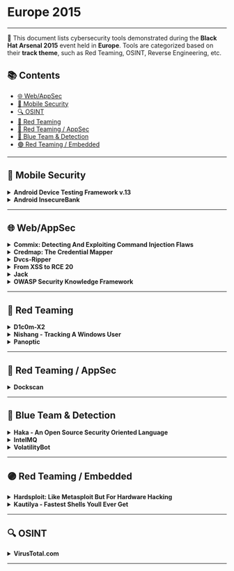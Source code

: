 # Europe 2015
---
📍 This document lists cybersecurity tools demonstrated during the **Black Hat Arsenal 2015** event held in **Europe**.
Tools are categorized based on their **track theme**, such as Red Teaming, OSINT, Reverse Engineering, etc.

## 📚 Contents
- [🌐 Web/AppSec](#🌐-webappsec)
- [📱 Mobile Security](#📱-mobile-security)
- [🔍 OSINT](#🔍-osint)
- [🔴 Red Teaming](#🔴-red-teaming)
- [🔴 Red Teaming / AppSec](#🔴-red-teaming-appsec)
- [🔵 Blue Team & Detection](#🔵-blue-team-detection)
- [🟣 Red Teaming / Embedded](#🟣-red-teaming-embedded)
---
## 📱 Mobile Security
<details><summary><strong>Android Device Testing Framework v.13</strong></summary>

![Europe 2015](https://img.shields.io/badge/Europe%202015-blue) ![Category: 📱 Mobile Security](https://img.shields.io/badge/Category:%20📱%20Mobile%20Security-yellow) ![Jake Valletta](https://img.shields.io/badge/Jake%20Valletta-informational)

🔗 **Link:** [Android Device Testing Framework v.13](https://github.com/erlang-punch/awesome-erlang?search=1)  
📝 **Description:** The Android Device Testing Framework ("dtf") project started back in 2014 as a collection of scripts and utilities that aimed to help individuals answer the question: "Where are the vulnerabilities on this mobile device?"  Since then, dtf has grown into a robust and extensive data collection and analysis framework with over 30 modules that allow testers to obtain information from their Android device, process this information into databases, and then start searching for vulnerabilities (all without requiring root privileges).  These modules help you focus on changes made to AOSP components such as applications, frameworks, system services, as well as lower-level components such as binaries, libraries, and device drivers.  In addition, you'll be able to analyze new functionality implemented by the OEMs and other parties to find vulnerabilities.

</details>

<details><summary><strong>Android InsecureBank</strong></summary>

![Europe 2015](https://img.shields.io/badge/Europe%202015-blue) ![Category: 📱 Mobile Security](https://img.shields.io/badge/Category:%20📱%20Mobile%20Security-yellow) ![Dinesh Shetty](https://img.shields.io/badge/Dinesh%20Shetty-informational)

🔗 **Link:** [Android InsecureBank](https://github.com/dineshshetty/Android-InsecureBankv2)  
📝 **Description:** Ever wondered how different attacking and exploiting a Mobile application would be, from a traditional web application? Gone are the days when knowledge of just SQL Injection or XSS could help you land a lucrative high-paying infoSec job.Watch as Dinesh walks you through his new and shiny updated custom application - "Android-InsecureBank" and some other source code review tools, to help you understand some known and some not so known Android Security bugs and ways to exploit them.This presentation will cover Mobile Application Security attacks that will get n00bs as well as 31337 attendees started on the path of Mobile Application Penetration testing.Some of the vulnerabilities in the Android InsecureBank application that will be discussed (but not limited to) are:- Flawed Broadcast Receivers- Root Detection and Bypass- Local Encryption issues- Vulnerable Activity Components- Insecure Content Provider access- Insecure Webview implementation- Weak Cryptography implementation- Application Patching- Sensitive Information in MemoryExpect to see a lot of demos, tools, hacking and have lots of fun.

</details>

---
## 🌐 Web/AppSec
<details><summary><strong>Commix: Detecting And Exploiting Command Injection Flaws</strong></summary>

![Europe 2015](https://img.shields.io/badge/Europe%202015-blue) ![Category: 🌐 Web/AppSec](https://img.shields.io/badge/Category:%20🌐%20Web/AppSec-blue) ![Anastasios Stasinopoulos](https://img.shields.io/badge/Anastasios%20Stasinopoulos-informational)

🔗 **Link:** [Commix: Detecting And Exploiting Command Injection Flaws](https://github.com/commixproject/commix)  
📝 **Description:** Command injections are prevalent to any application independently of its operating system that hosts the application or the programming language that the application itself is developed.The impact of command injection attacks ranges from loss of data confidentiality and integrity to unauthorized remote access to the system that hosts the vulnerable application. A prime example of a real, infamous command injection vulnerability that clearly depicts the threats of this type of code injection was the recently discovered Shellshock bug.Despite the prevalence and the high impact of the command injection attacks, little attention has been given by the research community to this type of code injection. In particular, we have observed that although there are many software tools to detect and exploit other types of code injections such as SQL injections or Cross Site Scripting, to the best of our knowledge there is no dedicated and specialized software application that detects and exploits automatically command injection attacks. This paper attempts to fill this gap by proposing an open source tool that automates the process of detecting and exploiting command injection flaws on web applications, named as commix, (COMMand Injection  eXploitation).This tool supports a plethora of functionalities, in order to cover several exploitation scenarios. Moreover, Commix is capable ofdetecting, with high success rate, whether a web application is vulnerable to command injection attacks. Finally, during the evaluation of the tool we have detected several 0-day vulnerabilities in applications.Overall, the contributions of this work are: a) We provide a comprehensive analysis and categorization of command injection attacks; b) We present and analyze our open source tool that automates the process of detecting and exploiting command injection vulnerabilities; c) We will reveal(during presentation) several 0-day command injection vulnerabilities that Commix detected on various web based applications from home services (embedded devices) to web servers.

</details>

<details><summary><strong>Credmap: The Credential Mapper</strong></summary>

![Europe 2015](https://img.shields.io/badge/Europe%202015-blue) ![Category: 🌐 Web/AppSec](https://img.shields.io/badge/Category:%20🌐%20Web/AppSec-blue) ![Roberto Salgado](https://img.shields.io/badge/Roberto%20Salgado-informational)

🔗 **Link:** [Credmap: The Credential Mapper](https://github.com/lightos)  
📝 **Description:** It is not uncommon for people who are not experts in security to reuse credentials on different websites; even security savvy people reuse credentials all the time. For this reason "credmap: the Credential Mapper" was created, to bring awareness to the dangers of credential reuse. Credmap takes a user and password as input and it attempts to login on a variety of known websites to test if the user has reused credentials on any of these. New websites can be easily added with simple knowledge of Python.Credmap is also capable of searching in public credential dumps of compromised websites (e.g. r0ckyou, AM, Adobe, etc.) and collecting the user's password from there to then test with on other websites. Credmap was written purely in Python and is open-source and available on GitHub.

</details>

<details><summary><strong>Dvcs-Ripper</strong></summary>

![Europe 2015](https://img.shields.io/badge/Europe%202015-blue) ![Category: 🌐 Web/AppSec](https://img.shields.io/badge/Category:%20🌐%20Web/AppSec-blue) ![Vlatko Kosturjak](https://img.shields.io/badge/Vlatko%20Kosturjak-informational)

🔗 **Link:** [Dvcs-Ripper](https://github.com/justinsteven/advisories/blob/main/2022_git_buried_bare_repos_and_fsmonitor_various_abuses.md)  
📝 **Description:** DVCS-Ripper will rip web accessible (distributed) version control systems ranging from Subversion and git to Mercurial and Bazaar. It can rip repositories even when directory browsing is turned off. The new release adds support for ripping packed refs in git and it speeds up git ripping drastically. Currently it is the fastest and most feature packed source code ripper tool.

</details>

<details><summary><strong>From XSS to RCE 20</strong></summary>

![Europe 2015](https://img.shields.io/badge/Europe%202015-blue) ![Category: 🌐 Web/AppSec](https://img.shields.io/badge/Category:%20🌐%20Web/AppSec-blue) ![Hans-Michael Varbaek](https://img.shields.io/badge/Hans-Michael%20Varbaek-informational)

🔗 **Link:** [From XSS to RCE 20](https://github.com/Varbaek/xsser/blob/master/xsser.py)  
📝 **Description:** This presentation demonstrates how an attacker can utilise XSS to execute arbitrary code on the web server when an administrative user inadvertently triggers a hidden XSS payload.Custom tools and payloads integrated with Metasploit's Meterpreter in a highly automated approach will be demonstrated live, including post-exploitation scenarios and interesting data that can be obtained from compromised web applications.

</details>

<details><summary><strong>Jack</strong></summary>

![Europe 2015](https://img.shields.io/badge/Europe%202015-blue) ![Category: 🌐 Web/AppSec](https://img.shields.io/badge/Category:%20🌐%20Web/AppSec-blue) ![Chris Le Roy](https://img.shields.io/badge/Chris%20Le%20Roy-informational)

🔗 **Link:** [Jack](https://github.com/brompwnie)  
📝 **Description:** Jack is a novel web based tool to assist in the identification and illustration of abusing web resources in terms of ClickJacking. Jack allows implementers to identify if certain online resources are vulnerable to ClickJacking and also allows implementers to generate a PoC to harvest submitted user credentials to illustrate the affect of the vulnerability. Jack also allows implementers to generate a local instance of the PoC site and deploy it a HTTP container such as Apache.

</details>

<details><summary><strong>OWASP Security Knowledge Framework</strong></summary>

![Europe 2015](https://img.shields.io/badge/Europe%202015-blue) ![Category: 🌐 Web/AppSec](https://img.shields.io/badge/Category:%20🌐%20Web/AppSec-blue) ![Riccardo ten Cate](https://img.shields.io/badge/Riccardo%20ten%20Cate-informational) ![Glenn ten Cate](https://img.shields.io/badge/Glenn%20ten%20Cate-informational)

🔗 **Link:** [OWASP Security Knowledge Framework](https://github.com/blabla1337/skf-flask)  
📝 **Description:** Over 10 years of experience in web application security bundled into a single application. The Security Knowledge Framework is a vital asset to the coding toolkit of you and your development team. Use SKF to learn and integrate security by design in your web application.In a nutshell:- Training developers in writing secure code- Security support pre-development (Security by design, early feedback of possible security issues- Security support post-development(Double check your code by means of the OWASP ASVS checklists)- Code examples for secure coding

</details>

---
## 🔴 Red Teaming
<details><summary><strong>D1c0m-X2</strong></summary>

![Europe 2015](https://img.shields.io/badge/Europe%202015-blue) ![Category: 🔴 Red Teaming](https://img.shields.io/badge/Category:%20🔴%20Red%20Teaming-red) ![Michael Hudson](https://img.shields.io/badge/Michael%20Hudson-informational)

🔗 **Link:** Not Available  
📝 **Description:** In this second version of the tool, a plugin for the exploitation of ORACLE database will be added, which will become an even more attractive exploit.DICOM (Digital Imaging and Communications in Medicine) is recognized worldwide for the exchange of medical tests, designed for handling, display, storage, printing, and transmission standard. It includes defining a file format and a network communication protocol.Target:D1c0m-X.2 is a tool that is responsible for searching the TCP / IP ports of Robot surgery or x-rays, CT scans, MRI or other medical devices that use this protocol, and once found, check if the firmware is vulnerable. If they are not vulnerable, it will try to exploit using scripts, which are intended to block the connection between the server and the Robot, making a DDOS or accessing the System.Before launching the attack, D1c0m-X.2 also explores the possibility of an intrusion through the Corporative Web of the Hospital or Clinic, if the intrusion is achieved, we proceed to interact with shell console, applying different vulnerabilities, such as SQLI, Default password, etc.Finally, the DUMP of critical information of Patients, Doctors and Staff is automated.

</details>

<details><summary><strong>Nishang - Tracking A Windows User</strong></summary>

![Europe 2015](https://img.shields.io/badge/Europe%202015-blue) ![Category: 🔴 Red Teaming](https://img.shields.io/badge/Category:%20🔴%20Red%20Teaming-red) ![Nikhil Mittal](https://img.shields.io/badge/Nikhil%20Mittal-informational)

🔗 **Link:** [Nishang - Tracking A Windows User](https://github.com/samratashok/nishang)  
📝 **Description:** In this demonstration, we will see how scripts based on built-in Windows tools Windows PowerShell PowerShell, VB Script, .Net Framework, native commands, Registry etc. could be used to keep track of a Windows user.  In addition to having backdoor access, these tools and scripts provide capabilities like taking pics from user webcam, recording MIC, screen-shot/live-streaming of user screen, logging keys, internet history, location tracking and much more.All the scripts in the demo would be a part of Nishang framework.

</details>

<details><summary><strong>Panoptic</strong></summary>

![Europe 2015](https://img.shields.io/badge/Europe%202015-blue) ![Category: 🔴 Red Teaming](https://img.shields.io/badge/Category:%20🔴%20Red%20Teaming-red) ![Roberto Salgado](https://img.shields.io/badge/Roberto%20Salgado-informational)

🔗 **Link:** [Panoptic](https://github.com/lightos)  
📝 **Description:** Since it's debut 2 years ago, Panoptic has become the go-to open source penetration testing tool for automating the process of search and retrieval of common log and config files through path traversal vulnerabilities. For the brand new release, Panoptic will have new and enhanced capabilities, such as being able to automate the escalation of a Local File Inclusion (LFI) vulnerability to Remote Code Execution (RCE) and even spawn a meterpretrer session.

</details>

---
## 🔴 Red Teaming / AppSec
<details><summary><strong>Dockscan</strong></summary>

![Europe 2015](https://img.shields.io/badge/Europe%202015-blue) ![Category: 🔴 Red Teaming / AppSec](https://img.shields.io/badge/Category:%20🔴%20Red%20Teaming%20/%20AppSec-red) ![Vlatko Kosturjak](https://img.shields.io/badge/Vlatko%20Kosturjak-informational)

🔗 **Link:** Not Available  
📝 **Description:** Dockscan is a vulnerability assessment and audit tool for Docker and container installations. It will report on docker installation security issues as well as docker container configurations. The tool helps both system administrator administering Docker to help them secure Docker, as well as security auditors and penetration testers who need to audit Docker installation.

</details>

---
## 🔵 Blue Team & Detection
<details><summary><strong>Haka - An Open Source Security Oriented Language</strong></summary>

![Europe 2015](https://img.shields.io/badge/Europe%202015-blue) ![Category: 🔵 Blue Team & Detection](https://img.shields.io/badge/Category:%20🔵%20Blue%20Team%20&%20Detection-cyan) ![Mehdi Talbi](https://img.shields.io/badge/Mehdi%20Talbi-informational)

🔗 **Link:** Not Available  
📝 **Description:** Haka is an open source security oriented language that allows to specify and apply security policies on live captured traffic. Haka is based on Lua. It is a simple, lightweight (~200 kB) and fast (a JiT compiler is available) scripting language.The scope of Haka is twofold. First of all, Haka enables the specification of security rules to filter unwanted streams and report malicious activities. Haka provides a simple API for advanced packet and stream manipulation. One can drop, create and inject packets. Haka supports also on-the-fly packet modification. This is one of the main features of Haka since all complex tasks such as resizing packets, setting correctly sequence numbers are done transparently to the user. This enables to specify and deploy complex mitigation scenarios.Secondly, Haka is endowed with a grammar allowing to specify protocols and their underlying state machine. Haka supports both type of protocols : binary-based protocols (e.g. dns) and text-based protocols (e.g. http). The specification covers packet-based protocols such as ip as well as stream-based protocols like http. Thanks to that grammar, we were able to specify several protocols including ip, icmp, tcp, udp, http, dns, smtp and ssl.Haka is embedded into a modular framework including multiple packet capture modules (pcap, nfqueue), logging and alerting modules (syslog, elasticsearch), and auxiliary modules such as a pattern matching engine and an instruction disassembler module. The latter allow to write fine-grained security rules to detect obfuscated malware for instance. Haka was designed in a modular fashion enabling users to extend it with additional modules.Haka is intended to be used by all security communities: network security officer wishing to deploy quickly new security controls, academics wishing to evaluate the detection efficiency of a new algorithm, or security experts trying to investigate an incident on a specific protocol such as a scada protocol.

</details>

<details><summary><strong>IntelMQ</strong></summary>

![Europe 2015](https://img.shields.io/badge/Europe%202015-blue) ![Category: 🔵 Blue Team & Detection](https://img.shields.io/badge/Category:%20🔵%20Blue%20Team%20&%20Detection-cyan) ![Tomas Lima](https://img.shields.io/badge/Tomas%20Lima-informational) ![L. Aaron Kaplan](https://img.shields.io/badge/L.%20Aaron%20Kaplan-informational)

🔗 **Link:** [IntelMQ](https://github.com/certtools/intelmq/blob/develop/AUTHORS)  
📝 **Description:** IntelMQ is a solution for collecting and processing security feeds, pastebins, and tweets using a message queue protocol. It's a community driven initiative called IHAP (Incident Handling Automation Project) which was conceptually designed by European CERTs during several InfoSec events. Its main goal is to give to incident responders an easy way to collect & process threat intelligence thus improving the incident handling processes of CERTs.

</details>

<details><summary><strong>VolatilityBot</strong></summary>

![Europe 2015](https://img.shields.io/badge/Europe%202015-blue) ![Category: 🔵 Blue Team & Detection](https://img.shields.io/badge/Category:%20🔵%20Blue%20Team%20&%20Detection-cyan) ![Martin Korman](https://img.shields.io/badge/Martin%20Korman-informational)

🔗 **Link:** [VolatilityBot](https://github.com/mkorman90)  
📝 **Description:** The Volatility Bot-Excavator: effective automation for executable file extraction. Made by and for security researchers.Part of the work security researchers have to go through when they have to study new malware or wish to analyse suspicious executables, is to extract the binary file and all the different satellite injections and strings decrypted during the malware's execution. This initial process is mostly manual, which can make it long and incomprehensive.Enter the Volatility Bot-Excavator. This is a tool developed by and for malware researchers, leveraging the Volatility Framework. This new automation tool cuts out all the guesswork and manual extraction from the binary extraction phase. Not only does it automatically extract the executable (exe), but it also fetches all new processes created in memory, code injections, strings, IP addresses and so on.Beyond the obvious value of having a complete extraction automated and produced in under one minute, the Bot-Excavator is highly effective against a large variety of malware codes and their respective load techniques. It can take on complex malware including banking trojans such as ZeuS, Cridex, and Dyre, just as easily as it extracts from simpler downloaders of the like of Upatre, Pony or even from targeted malware like Havex.After the Bot-Excavator finishes the extraction, it can further automate repair or prepare the extracted elements for the next step in analysis. For example, it can the Portable Executable (PE) header, prepare for static analysis via tools like IDA, go to a YARA scan, etc.

</details>

---
## 🟣 Red Teaming / Embedded
<details><summary><strong>Hardsploit: Like Metasploit But For Hardware Hacking</strong></summary>

![Europe 2015](https://img.shields.io/badge/Europe%202015-blue) ![Category: 🟣 Red Teaming / Embedded](https://img.shields.io/badge/Category:%20🟣%20Red%20Teaming%20/%20Embedded-purple) ![Yann Allain](https://img.shields.io/badge/Yann%20Allain-informational)

🔗 **Link:** Not Available  
📝 **Description:** Why we chose to create HardSploit: It is clear that something is needed to help the security community to evaluate, audit and/or control the level of security in embedded systems.HardSploit is a complete tool box (hardware & software), a framework which aims to:- Facilitate the auditing of electronic systems for industry 'security' workers (consultants, auditors, pentesters, product designers, etc.)- Increase the level of security (and trust!) of new products designed by the industryHardSploit Modules & Framework:Hardsploit is an all-in-one tool hardware pentest tool with software and electronic aspects. This is a technical and modular platform (using FPGA) to perform security tests on electronic communications interfaces of embedded devices.The main hardware security audit functions are:- Sniffer- Scanner- Interact- Dump memoryHardsploit's Modules will let hardware pentesters intercept, replay and/or send data via each type of electronic bus used by the hardware target. The level of interaction that pentesters will have depends on the features of the electronic bus.Hardsploit's Modules further enable you to analyze electronic bus (serial and parallel types), JTAG, SPI, I2C's, parallel addresses & data bus on chip.Assisted Visual Wiring Function:No more stress with that tremendous part of Hardware pen testing: You will know what needs to be connected and where!We integrated into the tool an assisted visual wiring function to help you connect your wires to the hardware target:- GUI will display the pin organization (Pin OUT) of the targeted chip.- GUI will guide you throughout the wiring process between Hardsploit Connector and the target- GUI will control a set of LEDs that will turn ON and OFF to easily let you find the right Hardsploit Pin Connector to connect to your targetThe software part of the project will help to conduct an end-to-end security audit and will be compatible (integrated) with existing tools such as Metasploit. We will offer integration with other APIs in the future.Our ambition is to provide a tool equivalent to those of the company Qualys or Nessus (Vulnerability Scanner) or the Metasploit framework but in the domain of embedded systems/electronics.

</details>

<details><summary><strong>Kautilya - Fastest Shells Youll Ever Get</strong></summary>

![Europe 2015](https://img.shields.io/badge/Europe%202015-blue) ![Category: 🟣 Red Teaming / Embedded](https://img.shields.io/badge/Category:%20🟣%20Red%20Teaming%20/%20Embedded-purple) ![Nikhil Mittal](https://img.shields.io/badge/Nikhil%20Mittal-informational)

🔗 **Link:** [Kautilya - Fastest Shells Youll Ever Get](https://gist.github.com/tejashinde?direction=asc&sort=updated)  
📝 **Description:** Kautilya is a framework which enables using Human Interface Devices (HIDs) in Penetration Testing. Kautilya is capable of generating ready-to-use payloads for a HID.In this demonstration, you will see how Kautilya could be used to get access to a computer, dumping system secrets in plain, data, executing shellcode in memory, installing backdoors, dropping malicious files and much more. New payloads to backdoor a Windows machine will be released in this presentation.

</details>

---
## 🔍 OSINT
<details><summary><strong>VirusTotal.com</strong></summary>

![Europe 2015](https://img.shields.io/badge/Europe%202015-blue) ![Category: 🔍 OSINT](https://img.shields.io/badge/Category:%20🔍%20OSINT-lightgrey) ![Karl Hiramoto](https://img.shields.io/badge/Karl%20Hiramoto-informational)

🔗 **Link:** [VirusTotal.com](https://github.com/orgs/VirusTotal/people)  
📝 **Description:** VirusTotal.com is the free online file and URL scanner that everyone knows. However there are many free features that many users don't know about such as:- IP address and domain reputation. See malware files known to be associated with a particular IP address or domain- Passive DNS info- Searching on file hash, and related files- Carbon black integration- Ctatic analysis of files, structural analysis of many file types (PE, ELF, APK, ZIP, RAR, MACHO, .NET, office, etc)- Sandbox dynamic analysis of PE, and APK files- ROMS, BIOS, and firmware files- SSDEEP, authentihash, imphash, and other similarity indexes- Certificate checks on signed files- Whitelisting of trusted files- Free desktop scanning applications for Windows, MAC, and open source for compilation on linux.

</details>

---